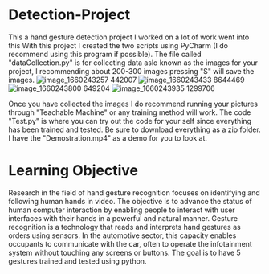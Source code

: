 # Detection-Project
This a hand gesture detection project I worked on a lot of work went into this 
With this project I created the two scripts using PyCharm (I do recommend using this program if possible). The file called "dataCollection.py" is for collecting data aslo 
known as the images for your project, I recommending about 200-300 images pressing "S" will save the images.
![image_1660243257 442007](https://user-images.githubusercontent.com/93213883/215239650-90af127d-37de-4e9e-880c-fec0cf593b9f.jpg)
![image_1660243433 8644469](https://user-images.githubusercontent.com/93213883/215239657-6f8a0a6f-73bc-4154-ae9a-f6eab5f3be28.jpg)
![image_1660243800 649204](https://user-images.githubusercontent.com/93213883/215239666-3c3ad9ff-0831-40f5-9c0c-150964407e29.jpg)
![image_1660243935 1299706](https://user-images.githubusercontent.com/93213883/215239672-a71e41d6-490c-4c5b-a4e1-b6d036efdf58.jpg)

Once you have collected the images I do recommend running your pictures through "Teachable Machine" or any training method will work. The code "Test.py" is where you can try out
the code for your self since everything has been trained and tested. Be sure to download everything as a zip folder. I have the "Demostration.mp4" as a demo for you to look at.

# Learning Objective
Research in the field of hand gesture recognition focuses on identifying and following human hands in video. The objective is to advance the status 
of human computer interaction by enabling people to interact with user interfaces with their hands in a powerful and natural manner.
Gesture recognition is a technology that reads and interprets hand gestures as orders using sensors. 
In the automotive sector, this capacity enables occupants to communicate with the car, 
often to operate the infotainment system without touching any screens or buttons. 
The goal is to have 5 gestures trained and tested using python.

